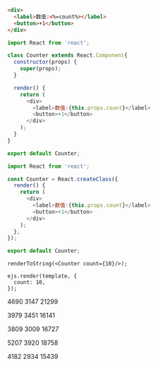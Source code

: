 ```html
<div>
  <label>数值:<%=count%></label>
  <button>+1</button>
</div>
```

```js
import React from 'react';

class Counter extends React.Component{
  constructor(props) {
    super(props);
  }

  render() {
    return (
      <div>
        <label>数值:{this.props.count}</label>
        <button>+1</button>
      </div>
    );
  }
}

export default Counter;
```

```js
import React from 'react';

const Counter = React.createClass({
  render() {
    return (
      <div>
        <label>数值:{this.props.count}</label>
        <button>+1</button>
      </div>
    );
  },
});

export default Counter;
```
```
renderToString(<Counter count={10}/>);

ejs.render(template, {
  count: 10,
});
```

4690 3147 21299

3979 3451 16141

3809 3009 16727

5207 3920 18758

4182 2934 15439